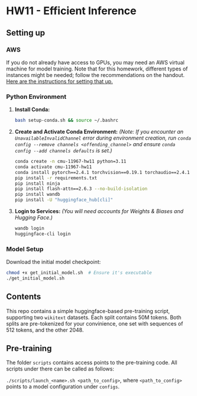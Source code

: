 # HW11 - Efficient Inference

## Setting up

### AWS
If you do not already have access to GPUs, you may need an AWS virtual machine for model training. Note that for this homework, different types of instances might be needed; follow the recommendations on the handout.
[Here are the instructions for setting that up.](https://docs.google.com/presentation/d/1zNOkS8GmtJxMQ74g41610RVe-ZYNkGwkZfq18mr78ME/edit?usp=sharing) 

### Python Environment
1.  **Install Conda:**
    ```bash
    bash setup-conda.sh && source ~/.bashrc
    ```
2.  **Create and Activate Conda Environment:**
    *(Note: If you encounter an `UnavailableInvalidChannel` error during environment creation, run `conda config --remove channels <offending_channel>` and ensure `conda config --add channels defaults` is set.)*
    ```bash
    conda create -n cmu-11967-hw11 python=3.11
    conda activate cmu-11967-hw11
    conda install pytorch==2.4.1 torchvision==0.19.1 torchaudio==2.4.1 -c pytorch
    pip install -r requirements.txt
    pip install ninja
    pip install flash-attn==2.6.3 --no-build-isolation
    pip install wandb
    pip install -U "huggingface_hub[cli]"
    ```
3.  **Login to Services:**
    *(You will need accounts for Weights & Biases and Hugging Face.)*
    ```bash
    wandb login
    huggingface-cli login
    ```

### Model Setup
Download the initial model checkpoint:
```bash
chmod +x get_initial_model.sh  # Ensure it's executable
./get_initial_model.sh
```

## Contents
This repo contains a simple huggingface-based pre-training script, supporting two `wikitext` datasets. Each split contains 50M tokens. Both splits are pre-tokenized for your convinience, one set with sequences of 512 tokens, and the other 2048.


## Pre-training

The folder ```scripts``` contains access points to the pre-training code. All scripts under there can be called as follows:

```./scripts/launch_<name>.sh <path_to_config>```, where ```<path_to_config>``` points to a model configuration under ```configs```.

